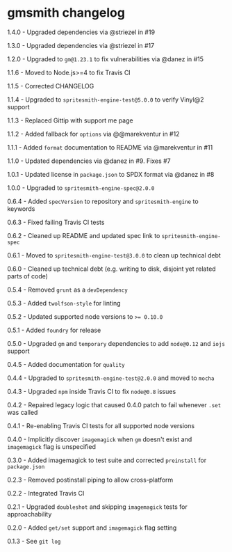 # gmsmith changelog
1.4.0 - Upgraded dependencies via @striezel in #19

1.3.0 - Upgraded dependencies via @striezel in #17

1.2.0 - Upgraded to `gm@1.23.1` to fix vulnerabilities via @danez in #15

1.1.6 - Moved to Node.js>=4 to fix Travis CI

1.1.5 - Corrected CHANGELOG

1.1.4 - Upgraded to `spritesmith-engine-test@5.0.0` to verify Vinyl@2 support

1.1.3 - Replaced Gittip with support me page

1.1.2 - Added fallback for `options` via @@marekventur in #12

1.1.1 - Added `format` documentation to README via @marekventur in #11

1.1.0 - Updated dependencies via @danez in #9. Fixes #7

1.0.1 - Updated license in `package.json` to SPDX format via @danez in #8

1.0.0 - Upgraded to `spritesmith-engine-spec@2.0.0`

0.6.4 - Added `specVersion` to repository and `spritesmith-engine` to keywords

0.6.3 - Fixed failing Travis CI tests

0.6.2 - Cleaned up README and updated spec link to `spritesmith-engine-spec`

0.6.1 - Moved to `spritesmith-engine-test@3.0.0` to clean up technical debt

0.6.0 - Cleaned up technical debt (e.g. writing to disk, disjoint yet related parts of code)

0.5.4 - Removed `grunt` as a `devDependency`

0.5.3 - Added `twolfson-style` for linting

0.5.2 - Updated supported node versions to `>= 0.10.0`

0.5.1 - Added `foundry` for release

0.5.0 - Upgraded `gm` and `temporary` dependencies to add `node@0.12` and `iojs` support

0.4.5 - Added documentation for `quality`

0.4.4 - Upgraded to `spritesmith-engine-test@2.0.0` and moved to `mocha`

0.4.3 - Upgraded `npm` inside Travis CI to fix `node@0.8` issues

0.4.2 - Repaired legacy logic that caused 0.4.0 patch to fail whenever `.set` was called

0.4.1 - Re-enabling Travis CI tests for all supported node versions

0.4.0 - Implicitly discover `imagemagick` when `gm` doesn't exist and `imagemagick` flag is unspecified

0.3.0 - Added imagemagick to test suite and corrected `preinstall` for `package.json`

0.2.3 - Removed postinstall piping to allow cross-platform

0.2.2 - Integrated Travis CI

0.2.1 - Upgraded `doubleshot` and skipping `imagemagick` tests for approachability

0.2.0 - Added `get/set` support and `imagemagick` flag setting

0.1.3 - See `git log`
